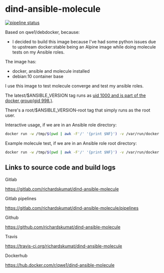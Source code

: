 # dind-ansible-molecule

[![pipeline status](https://gitlab.com/richardskumat/dind-ansible-molecule/badges/master/pipeline.svg)](https://gitlab.com/richardskumat/dind-ansible-molecule/commits/master)

Based on qwe1/debdocker, because:

- I decided to build this image because I've had some python issues due to upstream
docker:stable being an Alpine image while doing molecule tests
on my Ansible roles.

The image has:

- docker, ansible and molecule installed
- debian:10 container base

I use this image to test molecule converge and test my ansible roles.

The latest/$ANSIBLE_VERSION tag runs as [uid 1000 and is part of the docker group(gid 998.)](https://gitlab.com/richardskumat/dind-ansible-molecule/-/blob/master/Dockerfile).

There's a root/$ANSIBLE_VERSION-root tag that simply runs as the root user.

Interactive usage, if we are in an Ansible role directory:

```bash
docker run -w /tmp/$(pwd | awk -F'/' '{print $NF}') -v /var/run/docker.sock:/var/run/docker.sock -v $PWD:/tmp/$(pwd | awk -F'/' '{print $NF}') --rm -ti qwe1/dind-ansible-molecule bash
```

Example molecule test, if we are in an Ansible role root directory:

```bash
docker run -w /tmp/$(pwd | awk -F'/' '{print $NF}') -v /var/run/docker.sock:/var/run/docker.sock -v $PWD:/tmp/$(pwd | awk -F'/' '{print $NF}') --rm -ti qwe1/dind-ansible-molecule molecule test
```

## Links to source code and build logs

Gitlab

https://gitlab.com/richardskumat/dind-ansible-molecule

Gitlab pipelines

https://gitlab.com/richardskumat/dind-ansible-molecule/pipelines

Github

https://github.com/richardskumat/dind-ansible-molecule

Travis

https://travis-ci.org/richardskumat/dind-ansible-molecule

Dockerhub

https://hub.docker.com/r/qwe1/dind-ansible-molecule